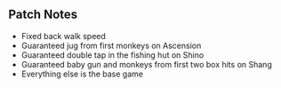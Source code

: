 ## Patch Notes
* Fixed back walk speed
* Guaranteed jug from first monkeys on Ascension
* Guaranteed double tap in the fishing hut on Shino
* Guaranteed baby gun and monkeys from first two box hits on Shang
* Everything else is the base game
